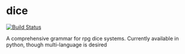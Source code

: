 # dice

[![Build Status](https://travis-ci.org/ianfhunter/dice.svg?branch=master)](https://travis-ci.org/ianfhunter/dice)

A comprehensive grammar for rpg dice systems. 
Currently available in python, though multi-language is desired
